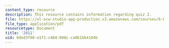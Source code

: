 ```yaml
---
content_type: resource
description: This resource contains information regarding quiz 2.
file: https://ol-ocw-studio-app-production.s3.amazonaws.com/courses/6-837-computer-graphics-fall-2012/0ded3f80a1f1c484000cca061bb4104b_MIT6_837F12_2011_final.pdf
file_type: application/pdf
resourcetype: Document
title: '2011'
uid: 0ded3f80-a1f1-c484-000c-ca061bb4104b
---
```

